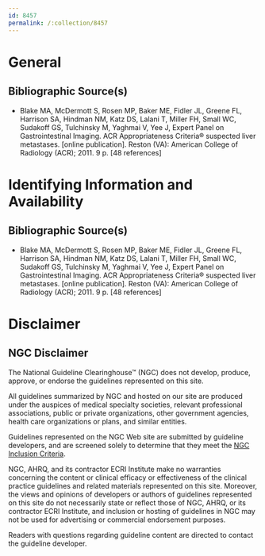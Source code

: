```yaml
---
id: 8457
permalink: /:collection/8457
---
```


# General

## Bibliographic Source(s)

- Blake MA, McDermott S, Rosen MP, Baker ME, Fidler JL, Greene FL, Harrison SA, Hindman NM, Katz DS, Lalani T, Miller FH, Small WC, Sudakoff GS, Tulchinsky M, Yaghmai V, Yee J, Expert Panel on Gastrointestinal Imaging. ACR Appropriateness Criteria® suspected liver metastases. [online publication]. Reston (VA): American College of Radiology (ACR); 2011. 9 p. [48 references]

# Identifying Information and Availability

## Bibliographic Source(s)

- Blake MA, McDermott S, Rosen MP, Baker ME, Fidler JL, Greene FL, Harrison SA, Hindman NM, Katz DS, Lalani T, Miller FH, Small WC, Sudakoff GS, Tulchinsky M, Yaghmai V, Yee J, Expert Panel on Gastrointestinal Imaging. ACR Appropriateness Criteria® suspected liver metastases. [online publication]. Reston (VA): American College of Radiology (ACR); 2011. 9 p. [48 references]

# Disclaimer

## NGC Disclaimer

The National Guideline Clearinghouse™ (NGC) does not develop, produce, approve, or endorse the guidelines represented on this site.

All guidelines summarized by NGC and hosted on our site are produced under the auspices of medical specialty societies, relevant professional associations, public or private organizations, other government agencies, health care organizations or plans, and similar entities.

Guidelines represented on the NGC Web site are submitted by guideline developers, and are screened solely to determine that they meet the [NGC Inclusion Criteria](/help-and-about/summaries/inclusion-criteria).

NGC, AHRQ, and its contractor ECRI Institute make no warranties concerning the content or clinical efficacy or effectiveness of the clinical practice guidelines and related materials represented on this site. Moreover, the views and opinions of developers or authors of guidelines represented on this site do not necessarily state or reflect those of NGC, AHRQ, or its contractor ECRI Institute, and inclusion or hosting of guidelines in NGC may not be used for advertising or commercial endorsement purposes.

Readers with questions regarding guideline content are directed to contact the guideline developer.

